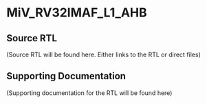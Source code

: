# MiV_RV32IMAF_L1_AHB


## Source RTL
(Source RTL will be found here. Either links to the RTL or direct files)


## Supporting Documentation
(Supporting documentation for the RTL will be found here)

